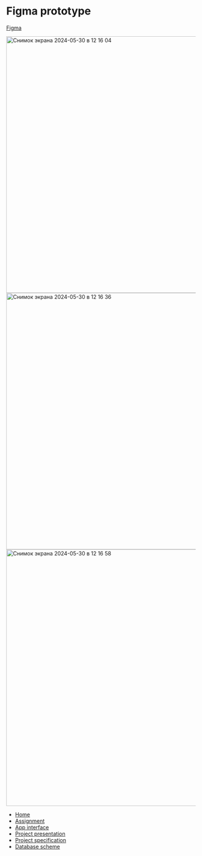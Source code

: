 # Figma prototype
[Figma](https://www.figma.com/design/ggkck9DdSH8zPiTisP3AXP/Untitled?node-id=0-1&t=fiUtrISGg06JrMpZ-1)  

<img width="680" alt="Снимок экрана 2024-05-30 в 12 16 04" src="https://github.com/fpmi-tp2024/tpmp-gpd-lab10-hryakopluxi/assets/60287872/d57835af-15ee-4160-9ba4-0caed0a2634d">
<img width="680" alt="Снимок экрана 2024-05-30 в 12 16 36" src="https://github.com/fpmi-tp2024/tpmp-gpd-lab10-hryakopluxi/assets/60287872/631ccfda-62a8-45c8-8318-c235aa4d9120">
<img width="680" alt="Снимок экрана 2024-05-30 в 12 16 58" src="https://github.com/fpmi-tp2024/tpmp-gpd-lab10-hryakopluxi/assets/60287872/dc0eec78-6e5a-44cc-abd6-547362fb436f">

<link rel="stylesheet" href="/assets/css/style.scss">

<div class="sidebar">
    <ul>
        <li><a href="https://fpmi-tp2024.github.io/tpmp-gpd-lab10-hryakopluxi/index.html">Home</a></li>
        <li><a href="https://fpmi-tp2024.github.io/tpmp-gpd-lab10-hryakopluxi/assignment.html">Assignment</a></li>
        <li><a href="https://fpmi-tp2024.github.io/tpmp-gpd-lab10-hryakopluxi/interface.html">App interface</a></li>
        <li><a href="https://fpmi-tp2024.github.io/tpmp-gpd-lab10-hryakopluxi/presentation.html">Project presentation</a></li>
        <li><a href="https://fpmi-tp2024.github.io/tpmp-gpd-lab10-hryakopluxi/specification.html">Project specification</a></li>
        <li><a href="https://fpmi-tp2024.github.io/tpmp-gpd-lab10-hryakopluxi/database.html">Database scheme</a></li>
    </ul>
</div>
